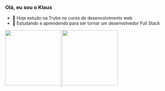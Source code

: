### Olá, eu sou o Klaus


- 🔭 Hoje estudo na Trybe no curso de desenvolvimento web
- 🌱 Estudando e aprendendo para ser tornar um desenvolvedor Full Stack

<div> 
  <a href="https://github.com/klauslube">
    <img height="180em" src="https://github-readme-stats.vercel.app/api?username=klauslube&show_icons=true&count_private=true&theme=dark&include_all_commits=true"/>
    <img height="180em" src="https://github-readme-stats.vercel.app/api/top-langs/?username=klauslube&layout=compact&langs_count=16&theme=dark"/>
</div>
